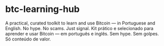 # btc-learning-hub
A practical, curated toolkit to learn and use Bitcoin — in Portuguese and English. No hype. No scams. Just signal. Kit prático e selecionado para aprender e usar Bitcoin — em português e inglês. Sem hype. Sem golpes. Só conteúdo de valor.
